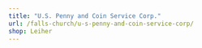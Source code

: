 ```yaml
---
title: "U.S. Penny and Coin Service Corp."
url: /falls-church/u-s-penny-and-coin-service-corp/
shop: Leiher
---
```

